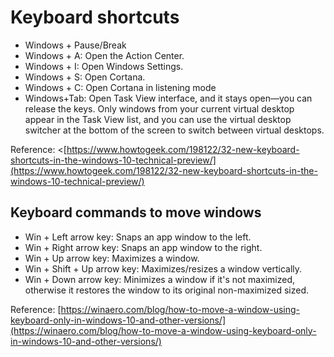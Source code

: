 # Keyboard shortcuts

* Windows + Pause/Break
* Windows + A: Open the Action Center.
* Windows + I: Open Windows Settings.
* Windows + S: Open Cortana.
* Windows + C: Open Cortana in listening mode
* Windows+Tab: Open Task View interface, and it stays open—you can release the keys. Only windows from your current virtual desktop appear in the Task View list, and you can use the virtual desktop switcher at the bottom of the screen to switch between virtual desktops.

Reference: &lt;[https://www.howtogeek.com/198122/32-new-keyboard-shortcuts-in-the-windows-10-technical-preview/](https://www.howtogeek.com/198122/32-new-keyboard-shortcuts-in-the-windows-10-technical-preview/)

## Keyboard commands to move windows

* Win + Left arrow key: Snaps an app window to the left.
* Win + Right arrow key: Snaps an app window to the right.
* Win + Up arrow key: Maximizes a window.
* Win + Shift + Up arrow key: Maximizes/resizes a window vertically.
* Win + Down arrow key: Minimizes a window if it's not maximized, otherwise it restores the window to its original non-maximized sized.

Reference: [https://winaero.com/blog/how-to-move-a-window-using-keyboard-only-in-windows-10-and-other-versions/](https://winaero.com/blog/how-to-move-a-window-using-keyboard-only-in-windows-10-and-other-versions/)

